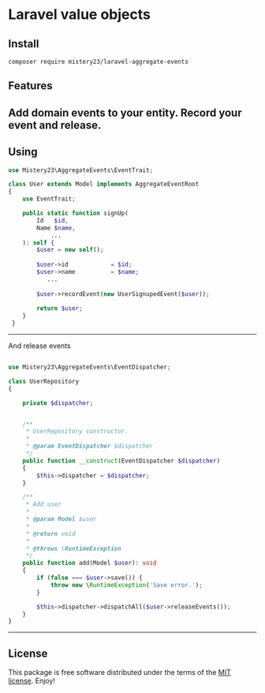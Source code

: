 # Laravel value objects

## Install
```
composer require mistery23/laravel-aggregate-events
```
Features
---
Add domain events to your entity. Record your event and release.
---

Using
---
```php
use Mistery23\AggregateEvents\EventTrait;

class User extends Model implements AggregateEventRoot 
{
    use EventTrait;

    public static function signUp(
        Id   $id,
        Name $name,
            ...
    ): self {
        $user = new self();
       
        $user->id            = $id;
        $user->name          = $name;               
           ...
       
        $user->recordEvent(new UserSignupedEvent($user));
    
        return $user;
    }
 }
```
---
And release events
```php

use Mistery23\AggregateEvents\EventDispatcher;

class UserRepository
{

    private $dispatcher;


    /**
     * UserRepository constructor.
     *
     * @param EventDispatcher $dispatcher
     */
    public function __construct(EventDispatcher $dispatcher)
    {
        $this->dispatcher = $dispatcher;
    }

    /**
     * Add user
     *
     * @param Model $user
     *
     * @return void
     *
     * @throws \RuntimeException
     */
    public function add(Model $user): void
    {
        if (false === $user->save()) {
            throw new \RuntimeException('Save error.');
        }

        $this->dispatcher->dispatchAll($user->releaseEvents());
    }
}
```
---
License
---
This package is free software distributed under the terms of the [MIT license](https://opensource.org/licenses/MIT). Enjoy!
